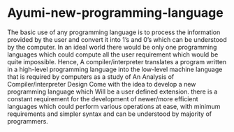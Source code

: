 # Ayumi-new-programming-language
The basic use of any programming language is to process the information provided by the user and convert it into 1’s and 0’s which can be understood by the computer. In an ideal world there would be only one programming languages which could compute all the user requirement which would be quite impossible. Hence, A compiler/interpreter translates a program written in a high-level programming language into the low-level machine language that is required by computers as a study of An Analysis of Compiler/interpreter Design Come with the idea to develop a new programming language which Will be a user defined extension. there is a constant requirement for the development of newer/more efficient languages which could perform various operations at ease, with minimum requirements and simpler syntax and can be understood by majority of programmers.
